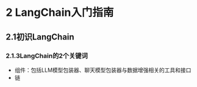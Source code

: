 # 2 LangChain入门指南

## 2.1初识LangChain

### 2.1.3LangChain的2个关键词

+ 组件：包括LLM模型包装器、聊天模型包装器与数据增强相关的工具和接口
+ 链
